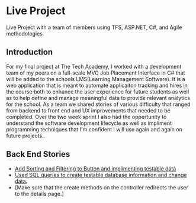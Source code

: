 # Live Project
Live Project with a team of members using TFS, ASP.NET, C#, and Agile methodologies. 

## Introduction

For my final project at The Tech Academy, I worked with a development team of my peers on a full-scale MVC Job Placement Interface in C# that will be added to the schools LMS(Learning Management Software). It is a web application that is meant to automate applicaiton tracking and hires in the course both to enhance the user experience for future students as well as to help define and manage meaningful data to provide relevant analytics for the school. As a team we shared stories of various difficulty that ranged from backend to front end and UX improvements that needed to be completed. Over the two week sprint I also had the oppertunity to understand the software development lifecycle as well as impliment programming techniques that I'm confident I will use again and again on future projects..

## Back End Stories
- [Add Sorting and Filtering to Button and implimenting testable data](#https://github.com/JeffPadgett/Live_Project/blob/master/Images/Capture.JPG)
- [Used SQL queries to create testable database information and change data.](#https://github.com/JeffPadgett/Live_Project/blob/master/Images/Capture.JPG)
- [Make sure that the create methods on the controller redirects the user to the details page.]
